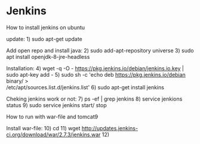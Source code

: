 # Jenkins


How to install jenkins on ubuntu
  
  update:
    1) sudo apt-get update 
  
  Add open repo and install java:
    2) sudo add-apt-repository universe
    3) sudo apt install openjdk-8-jre-headless
  
  Installation:
    4) wget -q -O - https://pkg.jenkins.io/debian/jenkins.io.key | sudo apt-key add - 
    5) sudo sh -c 'echo deb https://pkg.jenkins.io/debian binary/ > \
    /etc/apt/sources.list.d/jenkins.list'
    6) sudo apt-get install jenkins
    
  Cheking jenkins work or not:
    7) ps -ef | grep jenkins
    8) service jenkions status 
    9) sudo service jenkins start/ stop

    
 How to run with war-file and tomcat9
    
  Install war-file:
    10) cd
    11) wget http://updates.jenkins-ci.org/download/war/2.7.3/jenkins.war
    12) 


   
 
